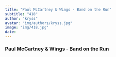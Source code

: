 ```yaml
---
title: "Paul McCartney & Wings - Band on the Run"
subtitle: "418"
author: "kryss"
avatar: "img/authors/kryss.jpg"
image: "img/418.jpg"
date:
---
```


### Paul McCartney & Wings - Band on the Run
